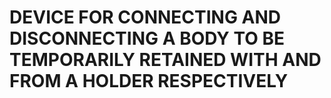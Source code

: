 # DEVICE FOR CONNECTING AND DISCONNECTING A BODY TO BE TEMPORARILY RETAINED WITH AND FROM A HOLDER RESPECTIVELY
